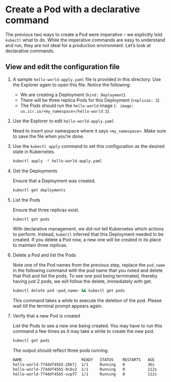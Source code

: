 # Create a Pod with a declarative command

The previous two ways to create a Pod were imperative – we explicitly told `kubectl` what to do. While the imperative commands are easy to understand and run, they are not ideal for a production environment. Let’s look at declarative commands.

## View and edit the configuration file

1. A sample `hello-world-apply.yaml` file is provided in this directory. Use the Explorer again to open this file. Notice the following:
   - We are creating a Deployment (`kind: Deployment`).
   - There will be three replica Pods for this Deployment (`replicas: 3`).
   - The Pods should run the `hello-world` image (`- image: us.icr.io/<my_namespace>/hello-world:1`).

2. Use the Explorer to edit `hello-world-apply.yaml`

    Need to insert your namespace where it says `<my_namespace>`. Make sure to save the file when you’re done.

3. Use the `kubectl apply` command to set this configuration as the desired state in Kubernetes.

    ```sh
    kubectl apply -f hello-world-apply.yaml
    ```

4. Get the Deployments

    Ensure that a Deployment was created.
    
    ```sh
    kubectl get deployments
    ```

5. List the Pods

    Ensure that three replicas exist.
    
    ```sh
    kubectl get pods
    ```
    
    With declarative management, we did not tell Kubernetes which actions to perform. Instead, `kubectl` inferred that this Deployment needed to be created. If you delete a Pod now, a new one will be created in its place to maintain three replicas.

6. Delete a Pod and list the Pods

    Note one of the Pod names from the previous step, replace the `pod_name` in the following command with the pod name that you noted and delete that Pod and list the pods. To see one pod being terminated, thereby having just 2 pods, we will follow the delete, immediately with get.
    
    ```sh
    kubectl delete pod <pod_name> && kubectl get pods
    ```
    
    This command takes a while to execute the deletion of the pod. Please wait till the terminal prompt appears again.

7. Verify that a new Pod is created

    List the Pods to see a new one being created. You may have to run this command a few times as it may take a while to create the new pod.
    
    ```sh
    kubectl get pods
    ```
    
    The output should reflect three pods running.
    
    ```sh
    NAME                          READY   STATUS    RESTARTS   AGE
    hello-world-774ddf45b5-28k7j  1/1     Running   0          36s
    hello-world-774ddf45b5-9cbv2  1/1     Running   0          112s
    hello-world-774ddf45b5-svpf7  1/1     Running   0          112s
    ```
